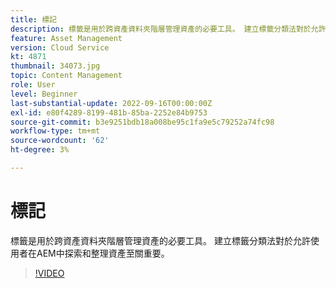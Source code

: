 ```yaml
---
title: 標記
description: 標籤是用於跨資產資料夾階層管理資產的必要工具。 建立標籤分類法對於允許使用者在AEM中探索和整理資產至關重要。
feature: Asset Management
version: Cloud Service
kt: 4871
thumbnail: 34073.jpg
topic: Content Management
role: User
level: Beginner
last-substantial-update: 2022-09-16T00:00:00Z
exl-id: e80f4289-8199-481b-85ba-2252e84b9753
source-git-commit: b3e9251bdb18a008be95c1fa9e5c79252a74fc98
workflow-type: tm+mt
source-wordcount: '62'
ht-degree: 3%

---
```


# 標記

標籤是用於跨資產資料夾階層管理資產的必要工具。 建立標籤分類法對於允許使用者在AEM中探索和整理資產至關重要。

>[!VIDEO](https://video.tv.adobe.com/v/34073?quality=12&learn=on)
